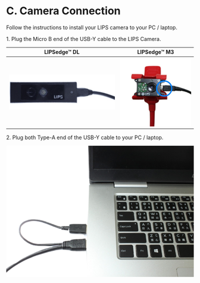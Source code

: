 # C. Camera Connection

Follow the instructions to install your LIPS camera to your PC / laptop.

1\. Plug the Micro B end of the USB-Y cable to the LIPS Camera.

| LIPSedge™ DL                                    | LIPSedge™ M3                                    |
| ----------------------------------------------- | ----------------------------------------------- |
| ![](<../../.gitbook/assets/image (66) (1).png>) | ![](<../../.gitbook/assets/image (56) (1).png>) |

2\. Plug both Type-A end of the USB-Y cable to your PC / laptop.

![](<../../.gitbook/assets/image (59) (1).png>)
